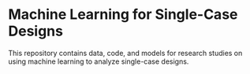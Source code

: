 # Machine Learning for Single-Case Designs

This repository contains data, code, and models for research studies on using machine learning to analyze single-case designs. 

